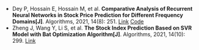* Dey P, Hossain E, Hossain M, et al. <b>Comparative Analysis of Recurrent Neural Networks in Stock Price Prediction for Different Frequency Domains[J]</b>. Algorithms, 2021, 14(8): 251. [Link](https://www.mdpi.com/1999-4893/14/8/251) [Code](https://github.com/ehfahad/Comparative-Analysis-of-RNNs-in-Stock-Price-Prediction)
* Zheng J, Wang Y, Li S, et al. <b>The Stock Index Prediction Based on SVR Model with Bat Optimization Algorithm[J]</b>. Algorithms, 2021, 14(10): 299. [Link](https://www.mdpi.com/1999-4893/14/10/299)